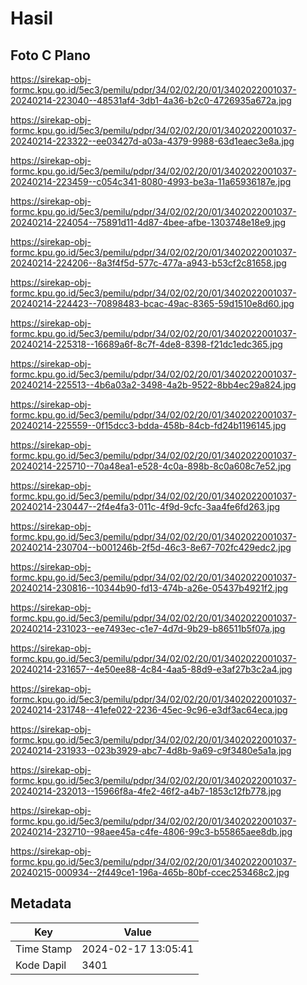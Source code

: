 # Hasil

## Foto C Plano

https://sirekap-obj-formc.kpu.go.id/5ec3/pemilu/pdpr/34/02/02/20/01/3402022001037-20240214-223040--48531af4-3db1-4a36-b2c0-4726935a672a.jpg

https://sirekap-obj-formc.kpu.go.id/5ec3/pemilu/pdpr/34/02/02/20/01/3402022001037-20240214-223322--ee03427d-a03a-4379-9988-63d1eaec3e8a.jpg

https://sirekap-obj-formc.kpu.go.id/5ec3/pemilu/pdpr/34/02/02/20/01/3402022001037-20240214-223459--c054c341-8080-4993-be3a-11a65936187e.jpg

https://sirekap-obj-formc.kpu.go.id/5ec3/pemilu/pdpr/34/02/02/20/01/3402022001037-20240214-224054--75891d11-4d87-4bee-afbe-1303748e18e9.jpg

https://sirekap-obj-formc.kpu.go.id/5ec3/pemilu/pdpr/34/02/02/20/01/3402022001037-20240214-224206--8a3f4f5d-577c-477a-a943-b53cf2c81658.jpg

https://sirekap-obj-formc.kpu.go.id/5ec3/pemilu/pdpr/34/02/02/20/01/3402022001037-20240214-224423--70898483-bcac-49ac-8365-59d1510e8d60.jpg

https://sirekap-obj-formc.kpu.go.id/5ec3/pemilu/pdpr/34/02/02/20/01/3402022001037-20240214-225318--16689a6f-8c7f-4de8-8398-f21dc1edc365.jpg

https://sirekap-obj-formc.kpu.go.id/5ec3/pemilu/pdpr/34/02/02/20/01/3402022001037-20240214-225513--4b6a03a2-3498-4a2b-9522-8bb4ec29a824.jpg

https://sirekap-obj-formc.kpu.go.id/5ec3/pemilu/pdpr/34/02/02/20/01/3402022001037-20240214-225559--0f15dcc3-bdda-458b-84cb-fd24b1196145.jpg

https://sirekap-obj-formc.kpu.go.id/5ec3/pemilu/pdpr/34/02/02/20/01/3402022001037-20240214-225710--70a48ea1-e528-4c0a-898b-8c0a608c7e52.jpg

https://sirekap-obj-formc.kpu.go.id/5ec3/pemilu/pdpr/34/02/02/20/01/3402022001037-20240214-230447--2f4e4fa3-011c-4f9d-9cfc-3aa4fe6fd263.jpg

https://sirekap-obj-formc.kpu.go.id/5ec3/pemilu/pdpr/34/02/02/20/01/3402022001037-20240214-230704--b001246b-2f5d-46c3-8e67-702fc429edc2.jpg

https://sirekap-obj-formc.kpu.go.id/5ec3/pemilu/pdpr/34/02/02/20/01/3402022001037-20240214-230816--10344b90-fd13-474b-a26e-05437b4921f2.jpg

https://sirekap-obj-formc.kpu.go.id/5ec3/pemilu/pdpr/34/02/02/20/01/3402022001037-20240214-231023--ee7493ec-c1e7-4d7d-9b29-b86511b5f07a.jpg

https://sirekap-obj-formc.kpu.go.id/5ec3/pemilu/pdpr/34/02/02/20/01/3402022001037-20240214-231657--4e50ee88-4c84-4aa5-88d9-e3af27b3c2a4.jpg

https://sirekap-obj-formc.kpu.go.id/5ec3/pemilu/pdpr/34/02/02/20/01/3402022001037-20240214-231748--41efe022-2236-45ec-9c96-e3df3ac64eca.jpg

https://sirekap-obj-formc.kpu.go.id/5ec3/pemilu/pdpr/34/02/02/20/01/3402022001037-20240214-231933--023b3929-abc7-4d8b-9a69-c9f3480e5a1a.jpg

https://sirekap-obj-formc.kpu.go.id/5ec3/pemilu/pdpr/34/02/02/20/01/3402022001037-20240214-232013--15966f8a-4fe2-46f2-a4b7-1853c12fb778.jpg

https://sirekap-obj-formc.kpu.go.id/5ec3/pemilu/pdpr/34/02/02/20/01/3402022001037-20240214-232710--98aee45a-c4fe-4806-99c3-b55865aee8db.jpg

https://sirekap-obj-formc.kpu.go.id/5ec3/pemilu/pdpr/34/02/02/20/01/3402022001037-20240215-000934--2f449ce1-196a-465b-80bf-ccec253468c2.jpg


## Metadata

| Key        | Value               |
| ---------- | ------------------- |
| Time Stamp | 2024-02-17 13:05:41 |
| Kode Dapil | 3401                |



